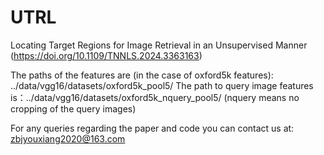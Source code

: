 # UTRL
Locating Target Regions for Image Retrieval in an Unsupervised Manner (https://doi.org/10.1109/TNNLS.2024.3363163)

The paths of the features are (in the case of oxford5k features): ../data/vgg16/datasets/oxford5k_pool5/ The path to query image features is：../data/vgg16/datasets/oxford5k_nquery_pool5/ (nquery means no cropping of the query images)

For any queries regarding the paper and code you can contact us at: zbjyouxiang2020@163.com
